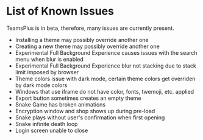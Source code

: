 # List of Known Issues

TeamsPlus is in beta, therefore, many issues are currently present.

- Installing a theme may possibly override another one
- Creating a new theme may possibly override another one
- Experimental Full Background Experience causes issues with the search menu when blur is enabled
- Experimental Full Background Experience blur not stacking due to stack limit imposed by browser
- Theme colors issue with dark mode, certain theme colors get overriden by dark mode colors
- Windows that use iframe do not have color, fonts, twemoji, etc. applied
- Export button sometimes creates an empty theme
- Snake Game has broken animations
- Encryption window and shop shows up during pre-load
- Snake plays without user's confirmation when first opening
- Snake infinite death loop
- Login screen unable to close